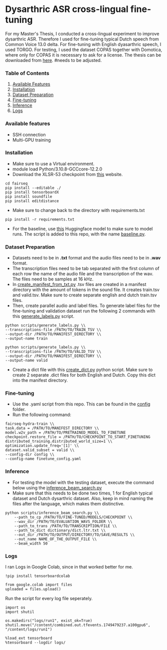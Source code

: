 # Dysarthric ASR cross-lingual fine-tuning
For my Master's Thesis, I conducted a cross-lingual experiment to improve dysarthric ASR. Therefore I used for fine-tuning typical Dutch speech from Common Voice 13.0 delta. For fine-tuning with English dyasarthric speech, I used TORGO. For testing, I used the dataset COPAS together with Domotica, where only for COPAS it is necessary to ask for a license. 
The thesis can be downloaded from [here](https://campus-fryslan.studenttheses.ub.rug.nl/356/). #needs to be adjusted. 

### Table of Contents
1. [Available Features](#feature)
2. [Installation](#installation)
3. [Dataset Preparation](#dataset_preparation)
4. [Fine-tuning](#finetuning)
5. [Inference](#inference)
6. [Logs](#logs)

<a name = "feature" ></a>
### Available features
- SSH connection
- Multi-GPU training

<a name = "installation" ></a>
### Installation
- Make sure to use a Virtual environment.
- module load Python/3.10.8-GCCcore-12.2.0
- Download the XLSR-53 checkpoint from [this](https://github.com/facebookresearch/fairseq/tree/main/examples/wav2vec#wav2vec-20)  website. 
```
cd fairseq
pip install --editable ./
pip install tensorboardX
pip install soundfile
pip install editdistance
```
- Make sure to change back to the directory with requirements.txt
```
pip install -r requirements.txt
```
- For the baseline, use [this](https://huggingface.co/jonatasgrosman/wav2vec2-large-xlsr-53-dutch) Huggingface model to make sure to model runs. The script is added to this repo, with the name [baseline.py](scripts/baseline.py). 

<a name = "dataset_preparation" ></a>
### Dataset Preparation
- Datasets need to be in **.txt** format and the audio files need to be in **.wav** format. 
- The transcription files need to be tab separated with the first column of each row the name of the audio file and the transcription of the wav. The files need to be samples at 16 kHz.
- In [create_manifest_from_txt.py](scripts/create_manifest_from_txt.py) .tsv files are created in a manifest directory with the amount of tokens in the sound file. It creates train.tsv and valid.tsv. Make sure to create separate english and dutch train.tsv files.
- Then, create parallel audio and label files. To generate label files for the fine-tuning and validation dataset run the following 2 commands with this [generate_labels.py](scripts/generate_labels.py) script.
```
python scripts/generate_labels.py \\ 
--transcriptions-file /PATH/TO/TRAIN_TSV \\
--output-dir /PATH/TO/MANIFEST_DIRECTORY \\
--output-name train

python scripts/generate_labels.py \\ 
--transcriptions-file /PATH/TO/VALID_TSV \\
--output-dir /PATH/TO/MANIFEST_DIRECTORY \\
--output-name valid
```
- Create a dict file with this [create_dict.py](scripts/create_dict.py) python script. Make sure to create 2 separate .dict files for both English and Dutch. Copy this dict into the manifest directory.

<a name = "finetuning" ></a>
### Fine-tuning
- Use the .yaml script from this repo. This can be found in the [config](config) folder. 
- Run the following command:
```
fairseq-hydra-train \\
task.data = /PATH/TO/MANIFEST_DIRECTORY \\
model.w2v_path = /PATH/TO/PRETRAINED_MODEL_TO_FINETUNE
checkpoint.restore_file = /PATH/TO/CHECKPOINT_TO_START_FINETUNING
distributed_training.distributed_world_size=1 \\
optimization.update_freq='[1]' \\
dataset.valid_subset = valid \\
--config-dir config \\
--config-name finetune_config.yaml
``` 

<a name = "inference" ></a>
### Inference
- For testing the model with the testing dataset, execute the command below using the [inference_beam_search.py](scripts/inference_beam_search.py)
- Make sure that this needs to be done two times, 1 for English typical dataset and Dutch dysarthric dataset. Also, keep in mind naming the files after the language, which makes them distinctive. 
```
python scripts/inference_beam_search.py \\
	--path_to_cp /PATH/TO/FINE-TUNED/MODELS/CHECKPOINT \\ 
	--wav_dir /PATH/TO/EVALUATION_WAVS_FOLDER \\
	--path_to_trans /PATH/TO/TRANSCRIPTION/FILE \\
	--path_to_dict dictionary/dict.ltr.txt \\
	--out_dir /PATH/TO/OUTPUT/DIRECTORY/TO/SAVE/RESULTS \\
	--out_name NAME_OF_THE_OUTPUT_FILE \\
	--beam_width 50
```
<a name = "logs" ></a>
### Logs
I ran Logs in Google Colab, since in that worked better for me. 
```
!pip install tensorboardcolab
```

```
from google.colab import files
uploaded = files.upload()
```
Run the script for every log file seperately. 
```
import os
import shutil

os.makedirs("logs/run1", exist_ok=True)
shutil.move("/content/combined.out.tfevents.1749479237.a100gpu6", "/content/logs/run1")
```

```
%load_ext tensorboard
%tensorboard --logdir logs/
```
